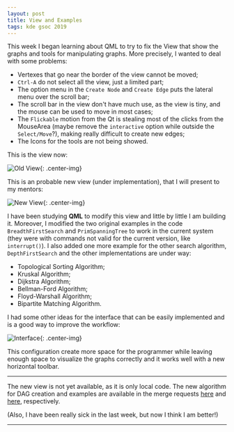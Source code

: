 ```yaml
---
layout: post
title: View and Examples
tags: kde gsoc 2019
---
```


This week I began learning about QML to try to fix the View that show the graphs
and tools for manipulating graphs. More precisely, I wanted to deal with some problems:

* Vertexes that go near the border of the view cannot be moved;
* `Ctrl-A` do not select all the view, just a limited part;
* The option menu in the `Create Node` and `Create Edge` puts the lateral menu over the scroll bar;
* The scroll bar in the view don't have much use, as the view is tiny, and the mouse can be used to move in most cases;
* The `Flickable` motion from the Qt is stealing most of the clicks from the MouseArea (maybe remove the `interactive` option while outside the `Select/Move`?), making really difficult to create new edges;
* The Icons for the tools are not being showed.

This is the view now:

![Old View]({{site.url}}/assets/old_view.png "Old View"){: .center-img}

This is an probable new view (under implementation), that I will present
to my mentors:

![New View]({{site.url}}/assets/new_view.png "New View"){: .center-img}

I have been studying **QML** to modify this view and little by little I am building it.
Moreover, I modified the two original examples in the code `BreadthFirstSearch` and
`PrimSpanningTree` to work in the current system (they were with commands not valid
for the current version, like `interrupt()`). I also added one more example for the
other search algorithm, `DepthFirstSearch` and the other implementations are under
way:

* Topological Sorting Algorithm;
* Kruskal Algorithm;
* Dijkstra Algorithm;
* Bellman-Ford Algorithm;
* Floyd-Warshall Algorithm;
* Bipartite Matching Algorithm.

I had some other ideas for the interface that can be easily implemented and is a good
way to improve the workflow:

![Interface]({{site.url}}/assets/interface.png "Interface"){: .center-img}

This configuration create more space for the programmer while leaving enough space
to visualize the graphs correctly and it works well with a new horizontal toolbar. 

---

The new view is not yet available, as it is only local code. The new algorithm for DAG
creation and examples are available in the merge requests [here](https://invent.kde.org/kde/rocs/merge_requests/3https://invent.kde.org/kde/rocs/merge_requests/3) and [here](https://invent.kde.org/kde/rocs/merge_requests/4), respectively.

(Also, I have been really sick in the last week, but now I think I am better!)

---
